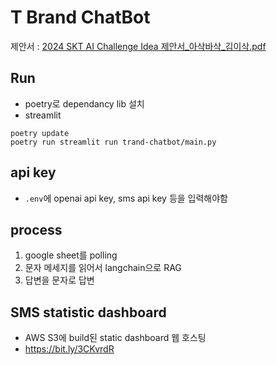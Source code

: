 # T Brand ChatBot

제안서 : [2024 SKT AI Challenge Idea 제안서_아삭바삭_김이삭.pdf](https://github.com/user-attachments/files/17844101/2024.SKT.AI.Challenge.Idea._._.pdf)

## Run 
* poetry로 dependancy lib 설치
* streamlit 
```
poetry update
poetry run streamlit run trand-chatbot/main.py
```

## api key 
* `.env`에 openai api key, sms api key 등을 입력해야함

## process
1. google sheet를 polling
2. 문자 메세지를 읽어서 langchain으로 RAG
3. 답변을 문자로 답변 

## SMS statistic dashboard
* AWS S3에 build된 static dashboard 웹 호스팅
* https://bit.ly/3CKvrdR
